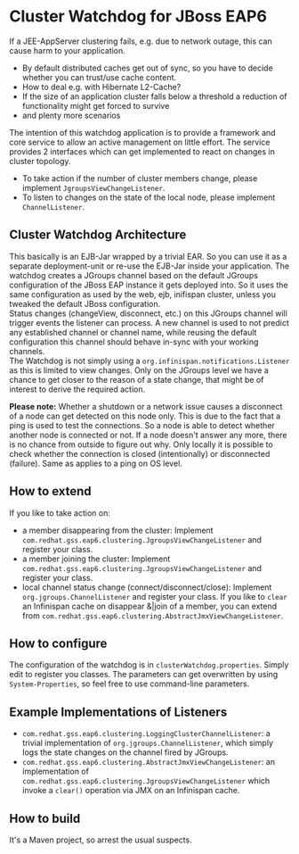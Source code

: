 # Cluster Watchdog for JBoss EAP6

If a JEE-AppServer clustering fails, e.g. due to network outage, this can cause harm to your application. 

- By default distributed caches get out of sync, so you have to decide whether you can trust/use cache content.
- How to deal e.g. with Hibernate L2-Cache?
- If the size of an application cluster falls below a threshold a reduction of functionality might get forced to survive
- and plenty more scenarios

The intention of this watchdog application is to provide a framework and core service to allow an active management on little effort.
The service provides 2 interfaces which can get implemented to react on changes in cluster topology.

- To take action if the number of cluster members change, please implement `JgroupsViewChangeListener`. 
- To listen to changes on the state of the local node, please implement `ChannelListener`.

## Cluster Watchdog Architecture
This basically is an EJB-Jar wrapped by a trivial EAR. So you can use it as a separate deployment-unit or re-use the EJB-Jar inside your application.
The watchdog creates a JGroups channel based on the default JGroups configuration of the JBoss EAP instance it gets deployed into. So it uses the same configuration as used by the web, ejb, inifispan cluster, unless you tweaked the default JBoss configuration.  
Status changes (changeView, disconnect, etc.) on this JGroups channel will trigger events the listener can process. A new channel is used to not predict any established channel or channel name, while reusing the default configuration this channel should behave in-sync with your working channels.  
The Watchdog is not simply using a `org.infinispan.notifications.Listener` as this is limited to view changes. Only on the JGroups level we have a chance to get closer to the reason of a state change, that might be of interest to derive the required action.  

**Please note:** Whether a shutdown or a network issue causes a disconnect of a node can get detected on this node only. This is due to the fact that a ping is used to test the connections. So a node is able to detect whether another node is connected or not. If a node doesn't answer any more, there is no chance from outside to figure out why. Only locally it is possible to check whether the connection is closed (intentionally) or disconnected (failure). Same as applies to a ping on OS level.  

## How to extend
If you like to take action on:
- a member disappearing from the cluster: Implement `com.redhat.gss.eap6.clustering.JgroupsViewChangeListener` and register your class.
- a member joining the cluster: Implement `com.redhat.gss.eap6.clustering.JgroupsViewChangeListener` and register your class.
- local channel status change (connect/disconnect/close): Implement `org.jgroups.ChannelListener` and register your class.
If you like to `clear` an Infinispan cache on disappear &|join of a member, you can extend from `com.redhat.gss.eap6.clustering.AbstractJmxViewChangeListener`.

## How to configure
The configuration of the watchdog is in `clusterWatchdog.properties`. Simply edit to register you classes. The parameters can get overwritten by using `System-Properties`, so feel free to use command-line parameters.

## Example Implementations of Listeners
- `com.redhat.gss.eap6.clustering.LoggingClusterChannelListener`: a trivial implementation of `org.jgroups.ChannelListener`, which simply logs the state changes on the channel fired by JGroups.
- `com.redhat.gss.eap6.clustering.AbstractJmxViewChangeListener`: an implementation of `com.redhat.gss.eap6.clustering.JgroupsViewChangeListener` which invoke a `clear()` operation via JMX on an Infinispan cache.

## How to build
It's a Maven project, so arrest the usual suspects.

